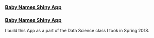 ### [Baby Names Shiny App](http://www.domaghale.com/intro-to-data-science/shiny-app/?target=_blank)
### [Baby Names Shiny App](http://domaghale.com/intro-to-data-science/shiny-app/ "(target|_blank)")

I build this App as a part of the Data Science class I took in Spring 2018. 
